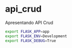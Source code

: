 # api_crud
 Apresentando API Crud


  ```sh
  export FLASK_APP=app
  export FLASK_ENV=Development
  export FLASK_DEBUG=True
  ```
